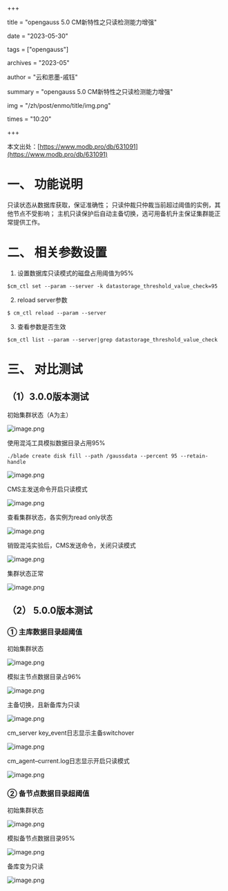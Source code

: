 +++

title = "opengauss 5.0 CM新特性之只读检测能力增强" 

date = "2023-05-30" 

tags = ["opengauss"] 

archives = "2023-05" 

author = "云和恩墨-戚钰" 

summary = "opengauss 5.0 CM新特性之只读检测能力增强"

img = "/zh/post/enmo/title/img.png" 

times = "10:20"

+++

本文出处：[https://www.modb.pro/db/631091](https://www.modb.pro/db/631091)

# 一、 功能说明

只读状态从数据库获取，保证准确性； 
只读仲裁只仲裁当前超过阈值的实例，其他节点不受影响； 
主机只读保护后自动主备切换，选可用备机升主保证集群能正常提供工作。

# 二、 相关参数设置

1. 设置数据库只读模式的磁盘占用阈值为95%

```
$cm_ctl set --param --server -k datastorage_threshold_value_check=95
```

2. reload server参数

```
$ cm_ctl reload --param --server
```

3. 查看参数是否生效

```
$cm_ctl list --param --server|grep datastorage_threshold_value_check
```

# 三、 对比测试

## （1）3.0.0版本测试

初始集群状态（A为主）

![image.png](./images/20230519-b31cd3c8-26ef-4dfc-aec6-2b7c0e22bcaa.png)

使用混沌工具模拟数据目录占用95%

```
./blade create disk fill --path /gaussdata --percent 95 --retain-handle
```

![image.png](./images/20230519-5e4c3247-e8c1-48a0-950d-053aa1a936ce.png)

CMS主发送命令开启只读模式

![image.png](./images/20230519-ac9227d2-dc05-4321-b047-9b4cc8c19f9a.png)

查看集群状态，各实例为read only状态

![image.png](./images/20230519-8487b27e-3106-4f71-8c4b-afd6ccff757b.png)

销毁混沌实验后，CMS发送命令，关闭只读模式

![image.png](./images/20230519-a56788a9-3bd8-4506-963c-93be7ee16218.png)

集群状态正常

![image.png](./images/20230519-e859f69e-e346-4021-881c-b4e726dbde9e.png)

## （2） 5.0.0版本测试

### ① 主库数据目录超阈值

初始集群状态

![image.png](./images/20230519-f740d960-2da1-478b-9e4f-18be79b53dbc.png)

模拟主节点数据目录占96%

![image.png](./images/20230519-31152568-cf2e-4559-8764-2c5b5ae3417a.png)

主备切换，且新备库为只读

![image.png](./images/20230519-912e5d67-9a42-4c62-a9ae-498eb0eb3978.png)

cm_server key_event日志显示主备switchover

![image.png](./images/20230519-9761be95-6f5b-46f4-87f1-6740571fcd1f.png)

cm_agent–current.log日志显示开启只读模式

![image.png](./images/20230519-5c261440-fd75-4dab-8302-603dea78db86.png)

### ② 备节点数据目录超阈值

初始集群状态

![image.png](./images/20230519-1b525df4-0243-4850-9a03-45b6fc828caa.png)

模拟备节点数据目录95%

![image.png](./images/20230519-40041768-487b-438f-a50b-2802e4733789.png)

备库变为只读

![image.png](./images/20230519-28583a57-5a56-4cf9-84e0-1471986cfc18.png)
